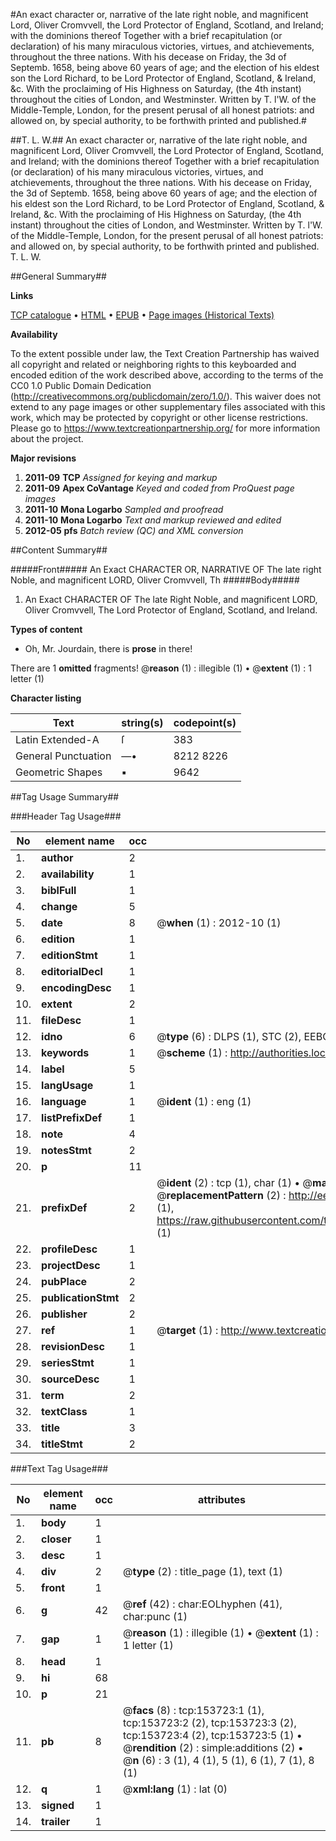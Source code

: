 #An exact character or, narrative of the late right noble, and magnificent Lord, Oliver Cromvvell, the Lord Protector of England, Scotland, and Ireland; with the dominions thereof Together with a brief recapitulation (or declaration) of his many miraculous victories, virtues, and atchievements, throughout the three nations. With his decease on Friday, the 3d of Septemb. 1658, being above 60 years of age; and the election of his eldest son the Lord Richard, to be Lord Protector of England, Scotland, & Ireland, &c. With the proclaiming of His Highness on Saturday, (the 4th instant) throughout the cities of London, and Westminster. Written by T. l'W. of the Middle-Temple, London, for the present perusal of all honest patriots: and allowed on, by special authority, to be forthwith printed and published.#

##T. L. W.##
An exact character or, narrative of the late right noble, and magnificent Lord, Oliver Cromvvell, the Lord Protector of England, Scotland, and Ireland; with the dominions thereof Together with a brief recapitulation (or declaration) of his many miraculous victories, virtues, and atchievements, throughout the three nations. With his decease on Friday, the 3d of Septemb. 1658, being above 60 years of age; and the election of his eldest son the Lord Richard, to be Lord Protector of England, Scotland, & Ireland, &c. With the proclaiming of His Highness on Saturday, (the 4th instant) throughout the cities of London, and Westminster. Written by T. l'W. of the Middle-Temple, London, for the present perusal of all honest patriots: and allowed on, by special authority, to be forthwith printed and published.
T. L. W.

##General Summary##

**Links**

[TCP catalogue](http://www.ota.ox.ac.uk/tcp/)  • 
[HTML](http://tei.it.ox.ac.uk/tcp/Texts-HTML/free/A96/A96209.html)  • 
[EPUB](http://tei.it.ox.ac.uk/tcp/Texts-EPUB/free/A96/A96209.epub) • 
[Page images (Historical Texts)](https://historicaltexts.jisc.ac.uk/eebo-99896044e)

**Availability**

To the extent possible under law, the Text Creation Partnership has waived all copyright and related or neighboring rights to this keyboarded and encoded edition of the work described above, according to the terms of the CC0 1.0 Public Domain Dedication (http://creativecommons.org/publicdomain/zero/1.0/). This waiver does not extend to any page images or other supplementary files associated with this work, which may be protected by copyright or other license restrictions. Please go to https://www.textcreationpartnership.org/ for more information about the project.

**Major revisions**

1. __2011-09__ __TCP__ *Assigned for keying and markup*
1. __2011-09__ __Apex CoVantage__ *Keyed and coded from ProQuest page images*
1. __2011-10__ __Mona Logarbo__ *Sampled and proofread*
1. __2011-10__ __Mona Logarbo__ *Text and markup reviewed and edited*
1. __2012-05__ __pfs__ *Batch review (QC) and XML conversion*

##Content Summary##

#####Front#####
An Exact CHARACTER OR, NARRATIVE OF The late right Noble, and magnificent LORD, Oliver Cromvvell, Th
#####Body#####

1. An Exact CHARACTER OF The late Right Noble, and magnificent LORD, Oliver Cromvvell, The Lord Protector of England, Scotland, and Ireland.

**Types of content**

  * Oh, Mr. Jourdain, there is **prose** in there!

There are 1 **omitted** fragments! 
 @__reason__ (1) : illegible (1)  •  @__extent__ (1) : 1 letter (1)

**Character listing**


|Text|string(s)|codepoint(s)|
|---|---|---|
|Latin Extended-A|ſ|383|
|General Punctuation|—•|8212 8226|
|Geometric Shapes|▪|9642|

##Tag Usage Summary##

###Header Tag Usage###

|No|element name|occ|attributes|
|---|---|---|---|
|1.|__author__|2||
|2.|__availability__|1||
|3.|__biblFull__|1||
|4.|__change__|5||
|5.|__date__|8| @__when__ (1) : 2012-10 (1)|
|6.|__edition__|1||
|7.|__editionStmt__|1||
|8.|__editorialDecl__|1||
|9.|__encodingDesc__|1||
|10.|__extent__|2||
|11.|__fileDesc__|1||
|12.|__idno__|6| @__type__ (6) : DLPS (1), STC (2), EEBO-CITATION (1), PROQUEST (1), VID (1)|
|13.|__keywords__|1| @__scheme__ (1) : http://authorities.loc.gov/ (1)|
|14.|__label__|5||
|15.|__langUsage__|1||
|16.|__language__|1| @__ident__ (1) : eng (1)|
|17.|__listPrefixDef__|1||
|18.|__note__|4||
|19.|__notesStmt__|2||
|20.|__p__|11||
|21.|__prefixDef__|2| @__ident__ (2) : tcp (1), char (1)  •  @__matchPattern__ (2) : ([0-9\-]+):([0-9IVX]+) (1), (.+) (1)  •  @__replacementPattern__ (2) : http://eebo.chadwyck.com/downloadtiff?vid=$1&page=$2 (1), https://raw.githubusercontent.com/textcreationpartnership/Texts/master/tcpchars.xml#$1 (1)|
|22.|__profileDesc__|1||
|23.|__projectDesc__|1||
|24.|__pubPlace__|2||
|25.|__publicationStmt__|2||
|26.|__publisher__|2||
|27.|__ref__|1| @__target__ (1) : http://www.textcreationpartnership.org/docs/. (1)|
|28.|__revisionDesc__|1||
|29.|__seriesStmt__|1||
|30.|__sourceDesc__|1||
|31.|__term__|2||
|32.|__textClass__|1||
|33.|__title__|3||
|34.|__titleStmt__|2||


###Text Tag Usage###

|No|element name|occ|attributes|
|---|---|---|---|
|1.|__body__|1||
|2.|__closer__|1||
|3.|__desc__|1||
|4.|__div__|2| @__type__ (2) : title_page (1), text (1)|
|5.|__front__|1||
|6.|__g__|42| @__ref__ (42) : char:EOLhyphen (41), char:punc (1)|
|7.|__gap__|1| @__reason__ (1) : illegible (1)  •  @__extent__ (1) : 1 letter (1)|
|8.|__head__|1||
|9.|__hi__|68||
|10.|__p__|21||
|11.|__pb__|8| @__facs__ (8) : tcp:153723:1 (1), tcp:153723:2 (2), tcp:153723:3 (2), tcp:153723:4 (2), tcp:153723:5 (1)  •  @__rendition__ (2) : simple:additions (2)  •  @__n__ (6) : 3 (1), 4 (1), 5 (1), 6 (1), 7 (1), 8 (1)|
|12.|__q__|1| @__xml:lang__ (1) : lat (0)|
|13.|__signed__|1||
|14.|__trailer__|1||
